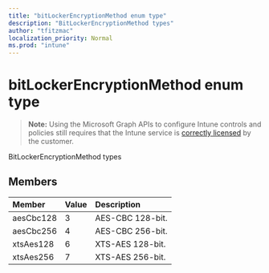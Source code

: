 ```yaml
---
title: "bitLockerEncryptionMethod enum type"
description: "BitLockerEncryptionMethod types"
author: "tfitzmac"
localization_priority: Normal
ms.prod: "intune"
---
```


# bitLockerEncryptionMethod enum type

> **Note:** Using the Microsoft Graph APIs to configure Intune controls and policies still requires that the Intune service is [correctly licensed](https://go.microsoft.com/fwlink/?linkid=839381) by the customer.

BitLockerEncryptionMethod types
## Members
|Member|Value|Description|
|:---|:---|:---|
|aesCbc128|3|AES-CBC 128-bit.|
|aesCbc256|4|AES-CBC 256-bit.|
|xtsAes128|6|XTS-AES 128-bit.|
|xtsAes256|7|XTS-AES 256-bit.|



